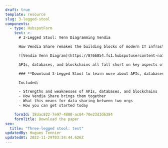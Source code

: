 ```yaml
---
draft: true
template: resource
slug: 3-legged-stool
components:
  - type: HubspotForm
    text: >-
      # 3-Legged Stool: Venn Diagramming Vendia

      How Vendia Share remakes the building blocks of modern IT infrastructure into secure, compliant real-time data connectivity  and sharing solutions

      ![Vendia Venn Diagram](https://8766854.fs1.hubspotusercontent-na1.net/hubfs/8766854/Form%20Images/3Legged_Fig01.png)

      APIs, databases, and blockchains all fall short on key aspects of secure, real-time data sharing needed to meet business needs. Vendia Share combines the three to make up for each one lacks

      ### **Download 3-Legged Stool to learn more about APIs, databases, and blockchain and how they complement one another.** 

      Included:

      - Strengths and weaknesses of APIs, databases, and blockchains
      - How Vendia Share brings them together
      - What this means for data sharing between two orgs
      - How you can get started today

    formId: 18dac822-7e97-4800-ac04-70e23d3d6384
    formTitle: Download the paper
seo:
  title: "Three-legged stool: test"
updatedBy: Hugues Tennier
updatedAt: 2022-11-29T03:34:44.626Z
---
```

